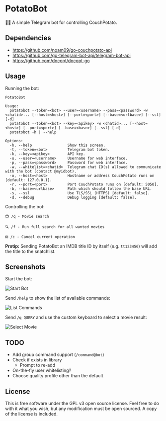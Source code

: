 # PotatoBot

🥔🤖 A simple Telegram bot for controlling CouchPotato.

## Dependencies

* https://github.com/noam09/go-couchpotato-api
* https://github.com/go-telegram-bot-api/telegram-bot-api
* https://github.com/docopt/docopt-go

## Usage

Running the bot:

```console
PotatoBot

Usage:
  potatobot --token=<bot> --user=<username> --pass=<password> -w <chatid>... [--host=<host>] [--port=<port>] [--base=<urlbase>] [--ssl] [-d]
  potatobot --token=<bot> --key=<apikey> -w <chatid>... [--host=<host>] [--port=<port>] [--base=<base>] [--ssl] [-d]
  potatobot -h | --help

Options:
  -h, --help                Show this screen.
  -t, --token=<bot>         Telegram bot token.
  -k, --key=<apikey>        API key.
  -u, --user=<username>     Username for web interface.
  -p, --pass=<password>     Password for web interface.
  -w, --whitelist=<chatid>  Telegram chat ID(s) allowed to communicate with the bot (contact @myidbot).
  -o, --host=<host>         Hostname or address CouchPotato runs on [default: 127.0.0.1].
  -r, --port=<port>         Port CouchPotato runs on [default: 5050].
  -b, --base=<urlbase>      Path which should follow the base URL.
  -s, --ssl                 Use TLS/SSL (HTTPS) [default: false].
  -d, --debug               Debug logging [default: false].
```

Controlling the bot:

```
📺 /q - Movie search

🔍 /f - Run full search for all wanted movies

❎ /c - Cancel current operation
```

**Protip:** Sending PotatoBot an IMDB title ID by itself (e.g. `tt123456`) will add the title to the snatchlist.

## Screenshots

Start the bot:

![Start Bot](https://raw.githubusercontent.com/noam09/potatobot/master/images/start.jpg)

Send `/help` to show the list of available commands:

![List Commands](https://raw.githubusercontent.com/noam09/potatobot/master/images/commands.jpg)

Send `/q QUERY` and use the custom keyboard to select a movie result:

![Select Movie](https://raw.githubusercontent.com/noam09/potatobot/master/images/select-movie.jpg)

## TODO

* Add group command support (`/command@bot`)
* Check if exists in library
  * Prompt to re-add
* On-the-fly user whitelisting?
* Choose quality profile other than the default

## License

This is free software under the GPL v3 open source license. Feel free to do with it what you wish, but any modification must be open sourced. A copy of the license is included.
